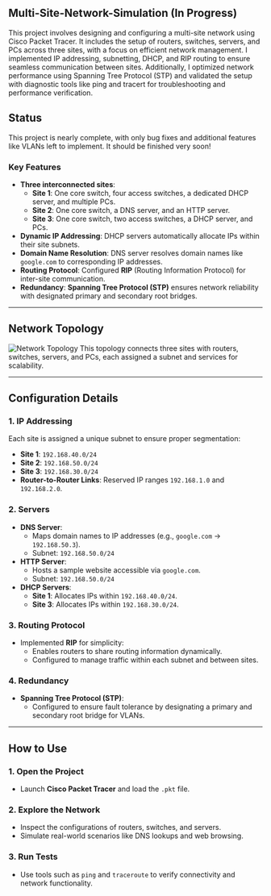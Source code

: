 ## Multi-Site-Network-Simulation (In Progress)
This project involves designing and configuring a multi-site network using Cisco Packet Tracer. It includes the setup of routers, switches, servers, and PCs across three sites, with a focus on efficient network management. I implemented IP addressing, subnetting, DHCP, and RIP routing to ensure seamless communication between sites. Additionally, I optimized network performance using Spanning Tree Protocol (STP) and validated the setup with diagnostic tools like ping and tracert for troubleshooting and performance verification.

## Status
This project is nearly complete, with only bug fixes and additional features like VLANs left to implement. It should be finished very soon!

### Key Features
- **Three interconnected sites**:
  - **Site 1**: One core switch, four access switches, a dedicated DHCP server, and multiple PCs.
  - **Site 2**: One core switch, a DNS server, and an HTTP server.
  - **Site 3**: One core switch, two access switches, a DHCP server, and PCs.
- **Dynamic IP Addressing**: DHCP servers automatically allocate IPs within their site subnets.
- **Domain Name Resolution**: DNS server resolves domain names like `google.com` to corresponding IP addresses.
- **Routing Protocol**: Configured **RIP** (Routing Information Protocol) for inter-site communication.
- **Redundancy**: **Spanning Tree Protocol (STP)** ensures network reliability with designated primary and secondary root bridges.

---

## Network Topology
![Network Topology](https://github.com/jessica-nguyen-it/Multi-Site-Network-Simulation/blob/main/Screenshots/Screenshot%202024-12-02%20200223.png)
This topology connects three sites with routers, switches, servers, and PCs, each assigned a subnet and services for scalability.

---

## Configuration Details

### 1. IP Addressing
Each site is assigned a unique subnet to ensure proper segmentation:
- **Site 1**: `192.168.40.0/24`
- **Site 2**: `192.168.50.0/24`
- **Site 3**: `192.168.30.0/24`
- **Router-to-Router Links**: Reserved IP ranges `192.168.1.0` and `192.168.2.0`.

### 2. Servers
- **DNS Server**:
  - Maps domain names to IP addresses (e.g., `google.com` -> `192.168.50.3`).
  - Subnet: `192.168.50.0/24`
- **HTTP Server**:
  - Hosts a sample website accessible via `google.com`.
  - Subnet: `192.168.50.0/24`
- **DHCP Servers**:
  - **Site 1**: Allocates IPs within `192.168.40.0/24`.
  - **Site 3**: Allocates IPs within `192.168.30.0/24`.

### 3. Routing Protocol
- Implemented **RIP** for simplicity:
  - Enables routers to share routing information dynamically.
  - Configured to manage traffic within each subnet and between sites.

### 4. Redundancy
- **Spanning Tree Protocol (STP)**:
  - Configured to ensure fault tolerance by designating a primary and secondary root bridge for VLANs.

---

## How to Use

### 1. Open the Project
- Launch **Cisco Packet Tracer** and load the `.pkt` file.

### 2. Explore the Network
- Inspect the configurations of routers, switches, and servers.
- Simulate real-world scenarios like DNS lookups and web browsing.

### 3. Run Tests
- Use tools such as `ping` and `traceroute` to verify connectivity and network functionality.


